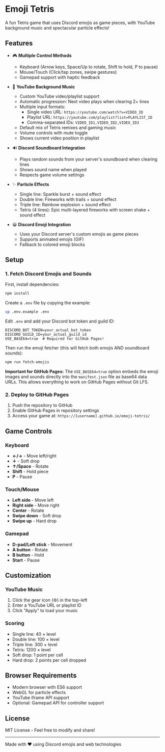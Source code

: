 # Emoji Tetris

A fun Tetris game that uses Discord emojis as game pieces, with YouTube background music and spectacular particle effects!

## Features

- 🎮 **Multiple Control Methods**
  - Keyboard (Arrow keys, Space/Up to rotate, Shift to hold, P to pause)
  - Mouse/Touch (Click/tap zones, swipe gestures)
  - Gamepad support with haptic feedback
  
- 🎵 **YouTube Background Music**
  - Custom YouTube video/playlist support
  - Automatic progression: Next video plays when clearing 2+ lines
  - Multiple input formats:
    - Single video URL: `https://youtube.com/watch?v=VIDEO_ID`
    - Playlist URL: `https://youtube.com/playlist?list=PLAYLIST_ID`
    - Comma-separated IDs: `VIDEO_ID1,VIDEO_ID2,VIDEO_ID3`
  - Default mix of Tetris remixes and gaming music
  - Volume controls with mute toggle
  - Shows current video position in playlist

- 🔊 **Discord Soundboard Integration**
  - Plays random sounds from your server's soundboard when clearing lines
  - Shows sound name when played
  - Respects game volume settings

- ✨ **Particle Effects**
  - Single line: Sparkle burst + sound effect
  - Double line: Fireworks with trails + sound effect
  - Triple line: Rainbow explosion + sound effect
  - Tetris (4 lines): Epic multi-layered fireworks with screen shake + sound effect

- 😀 **Discord Emoji Integration**
  - Uses your Discord server's custom emojis as game pieces
  - Supports animated emojis (GIF)
  - Fallback to colored emoji blocks

## Setup

### 1. Fetch Discord Emojis and Sounds

First, install dependencies:
```bash
npm install
```

Create a `.env` file by copying the example:
```bash
cp .env.example .env
```

Edit `.env` and add your Discord bot token and guild ID:
```
DISCORD_BOT_TOKEN=your_actual_bot_token
DISCORD_GUILD_ID=your_actual_guild_id
USE_BASE64=true  # Required for GitHub Pages!
```

Then run the emoji fetcher (this will fetch both emojis AND soundboard sounds):
```bash
npm run fetch-emojis
```

**Important for GitHub Pages:** The `USE_BASE64=true` option embeds the emoji images and sounds directly into the `manifest.json` file as base64 data URLs. This allows everything to work on GitHub Pages without Git LFS.

### 2. Deploy to GitHub Pages

1. Push the repository to GitHub
2. Enable GitHub Pages in repository settings
3. Access your game at: `https://[username].github.io/emoji-tetris/`

## Game Controls

### Keyboard
- **←/→** - Move left/right
- **↓** - Soft drop
- **↑/Space** - Rotate
- **Shift** - Hold piece
- **P** - Pause

### Touch/Mouse
- **Left side** - Move left
- **Right side** - Move right
- **Center** - Rotate
- **Swipe down** - Soft drop
- **Swipe up** - Hard drop

### Gamepad
- **D-pad/Left stick** - Movement
- **A button** - Rotate
- **B button** - Hold
- **Start** - Pause

## Customization

### YouTube Music
1. Click the gear icon (⚙️) in the top-left
2. Enter a YouTube URL or playlist ID
3. Click "Apply" to load your music

### Scoring
- Single line: 40 × level
- Double line: 100 × level
- Triple line: 300 × level
- Tetris: 1200 × level
- Soft drop: 1 point per cell
- Hard drop: 2 points per cell dropped

## Browser Requirements

- Modern browser with ES6 support
- WebGL for particle effects
- YouTube iframe API support
- Optional: Gamepad API for controller support

## License

MIT License - Feel free to modify and share!

---

Made with ❤️ using Discord emojis and web technologies